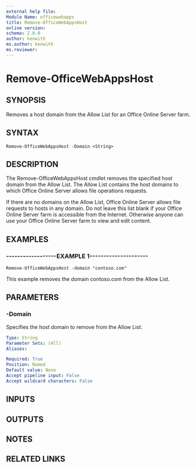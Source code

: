 ```yaml
---
external help file:
Module Name: officewebapps
title: Remove-OfficeWebAppsHost
online version:
schema: 2.0.0
author: kenwith
ms.author: kenwith
ms.reviewer:
---
```


# Remove-OfficeWebAppsHost

## SYNOPSIS
Removes a host domain from the Allow List for an Office Online Server farm.

## SYNTAX

```
Remove-OfficeWebAppsHost -Domain <String>
```

## DESCRIPTION
The Remove-OfficeWebAppsHost cmdlet removes the specified host domain from the Allow List.
The Allow List contains the host domains to which Office Online Server allows file operations requests.

If there are no domains on the Allow List, Office Online Server allows file requests to hosts in any domain.
Do not leave this list blank if your Office Online Server farm is accessible from the Internet.
Otherwise anyone can use your Office Online Server farm to view and edit content.

## EXAMPLES

### ------------------EXAMPLE 1---------------------
```
Remove-OfficeWebAppsHost -domain "contoso.com"
```

This example removes the domain contoso.com from the Allow List.

## PARAMETERS

### -Domain
Specifies the host domain to remove from the Allow List.

```yaml
Type: String
Parameter Sets: (All)
Aliases: 

Required: True
Position: Named
Default value: None
Accept pipeline input: False
Accept wildcard characters: False
```

## INPUTS

## OUTPUTS

## NOTES

## RELATED LINKS
